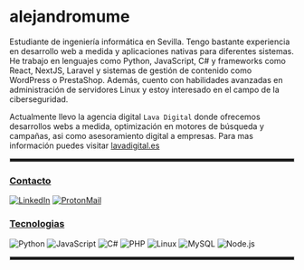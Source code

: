 # alejandromume
Estudiante de ingeniería informática en Sevilla. Tengo bastante experiencia en desarrollo web a medida y aplicaciones nativas para diferentes sistemas. He trabajo en lenguajes como Python, JavaScript, C# y frameworks como React, NextJS, Laravel y sistemas de gestión de contenido como WordPress o PrestaShop. Además, cuento con habilidades avanzadas en administración de servidores Linux y estoy interesado en el campo de la ciberseguridad. 

Actualmente llevo la agencia digital `Lava Digital` donde ofrecemos desarrollos webs a medida, optimización en motores de búsqueda y campañas, asi como asesoramiento digital a empresas. Para mas información puedes visitar [lavadigital.es](https://lavadigital.es) 
  <hr style="height:5px; border: 1px solid #ccc;">

### <ins>Contacto
[![LinkedIn](https://img.shields.io/badge/LinkedIn-0077B5?style=for-the-badge&logo=linkedin&logoColor=white)](https://www.linkedin.com/in/alejandromume/)
[![ProtonMail](https://img.shields.io/badge/ProtonMail-8B89CC?style=for-the-badge&logo=protonmail&logoColor=white)](mailto:alejandromume80@protonmail.com)

### <ins>Tecnologias

![Python](https://img.shields.io/badge/Python-3776AB?style=for-the-badge&logo=python&logoColor=white)
![JavaScript](https://img.shields.io/badge/JavaScript-F7DF1E?style=for-the-badge&logo=javascript&logoColor=black)
![C#](https://img.shields.io/badge/C%23-239120?style=for-the-badge&logo=c-sharp&logoColor=white)
![PHP](https://img.shields.io/badge/PHP-777BB4?style=for-the-badge&logo=php&logoColor=white)
![Linux](https://img.shields.io/badge/Linux-FCC624?style=for-the-badge&logo=linux&logoColor=black)
![MySQL](https://img.shields.io/badge/MySQL-1f6487?style=for-the-badge&logo=mysql&logoColor=black)
![Node.js](https://img.shields.io/badge/Node.js-43853D?style=for-the-badge&logo=node.js&logoColor=white)
  <hr style="height:5px; border: 1px solid #ccc;">
<br>
